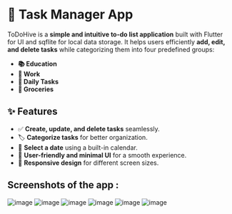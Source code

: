 # 📝 Task Manager App

ToDoHive is a **simple and intuitive to-do list application** built with Flutter for UI and sqflite for local data storage.
It helps users efficiently **add, edit, and delete tasks** while categorizing them into four predefined groups:

- **📚 Education**
- **💼 Work**
- **📅 Daily Tasks**
- **🛒 Groceries**

## ✨ Features
- ✅ **Create, update, and delete tasks** seamlessly.  
- 🏷 **Categorize tasks** for better organization.  
- 📆 **Select a date** using a built-in calendar.  
- 🎨 **User-friendly and minimal UI** for a smooth experience.  
- 📱 **Responsive design** for different screen sizes.  

## Screenshots of the app :
![image](https://github.com/user-attachments/assets/8018008a-35cd-46de-a12d-9ff4765fdba5)
![image](https://github.com/user-attachments/assets/69213ded-d7f0-4df4-a769-8585d955cd71)
![image](https://github.com/user-attachments/assets/8bf364cb-3e6d-4049-bb31-13ca6f0a67b3)
![image](https://github.com/user-attachments/assets/1a15659b-1699-4f0b-8134-4944593b9c30)
![image](https://github.com/user-attachments/assets/de92d06b-5f99-43b3-9091-2ee0bfa964d1)
![image](https://github.com/user-attachments/assets/95ba0cf2-9e79-4f37-99f7-38b493c699e1)






